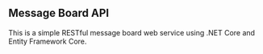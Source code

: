 <h2>Message Board API</h2>

This is a simple RESTful message board web service using .NET Core and Entity Framework Core.

